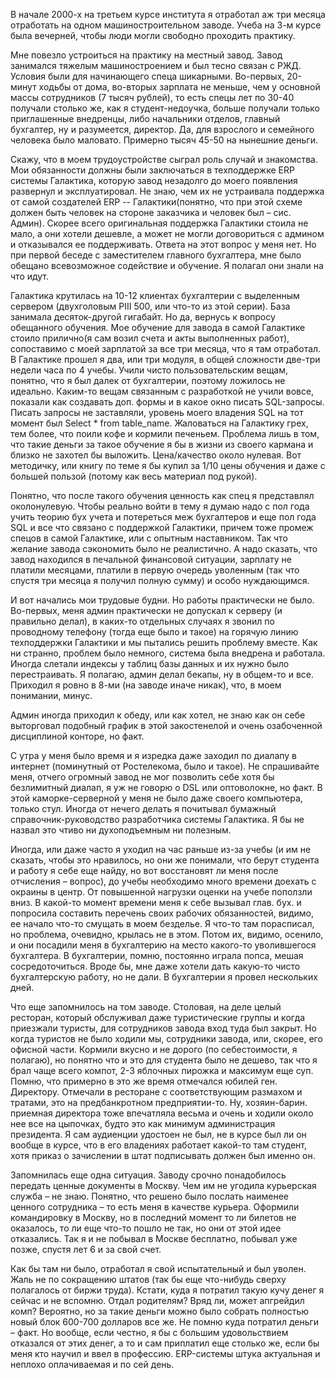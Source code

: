 В начале 2000-х на третьем курсе института я отработал аж три месяца отработать на одном машиностроительном заводе. Учеба на 3-м курсе была вечерней, чтобы люди могли свободно проходить практику.

Мне повезло устроиться на практику на местный завод. Завод занимался тяжелым машиностроением и был тесно связан с РЖД. Условия были для начинающего спеца шикарными. Во-первых, 20-минут ходьбы от дома, во-вторых зарплата не меньше, чем у основной массы сотрудников (7 тысяч рублей), то есть спецы лет по 30-40 получали столько же, как я студент-недоучка, больше получали только приглашенные внедренцы, либо начальники отделов, главный бухгалтер, ну и разумеется, директор. Да, для взрослого и семейного человека было маловато. Примерно тысяч 45-50 на нынешние деньги.

Скажу, что в моем трудоустройстве сыграл роль случай и знакомства. Мои обязанности должны были заключаться в техподдержке ERP системы Галактика, которую завод незадолго до моего появления развернул и эксплуатировал. Не знаю, чем их не устраивала поддержка от самой создателей ERP -- Галактики(понятно, что при этой схеме должен быть человек на стороне заказчика и человек был – сис. Админ). Скорее всего оригинальная поддержка Галактики стоила не мало, а они хотели дешевле, а может не могли договориться с админом и отказывался ее поддерживать. Ответа на этот вопрос у меня нет. Но при первой беседе с заместителем главного бухгалтера, мне было обещано всевозможное содействие и обучение. Я полагал они знали на что идут.

Галактика крутилась на 10-12 клиентах бухгалтерии с выделенным сервером (двухголовым PIII 500, или что-то из этой серии). База занимала десяток-другой гигабайт. 
Но да, вернусь к вопросу обещанного обучения. Мое обучение для завода в самой Галактике стоило прилично(я сам возил счета и акты выполненных работ), сопоставимо с моей зарплатой за все три месяца, что я там отработал. В Галактике прошел я два, или три модуля, в общей сложности две-три недели часа по 4 учебы. Учили чисто пользовательским вещам, понятно, что я был далек от бухгалтерии, поэтому ложилось не идеально. Каким-то вещам связанным с разработкой не учили вовсе, показали как создавать доп. формы и в какое окно писать SQL-запросы. Писать запросы не заставляли, уровень моего владения SQL на тот момент был Select * from table_name.
Жаловаться на Галактику грех, тем более, что поили кофе и кормили печеньем. Проблема лишь в том, что такие деньги за такое обучение я бы в жизни из своего кармана и близко не захотел бы выложить. Цена/качество около нулевая. Вот методичку, или книгу по теме я бы купил за 1/10 цены обучения и даже с большей пользой (потому как весь материал под рукой).

Понятно, что после такого обучения ценность как спец я представлял околонулевую. Чтобы реально войти в тему я думаю надо с пол года учить теорию бух учета и потереться меж бухгалтеров и еще пол года SQL и все что связано с поддержкой Галактики, причем тоже промеж спецов в самой Галактике, или с опытным наставником. Так что желание завода сэкономить было не реалистично. А надо сказать, что завод находился в печальной финансовой ситуации, зарплату не платили месяцами, платили в первую очередь уволенным (так что спустя три месяца я получил полную сумму) и особо нуждающимся.

И вот начались мои трудовые будни. Но работы практически не было. Во-первых, меня админ практически не допускал к серверу (и правильно делал), в каких-то отдельных случаях я звонил по проводному телефону (тогда еще было и такое) на горячую линию техподдержки Галактики и мы пытались решить проблему вместе. Как ни странно, проблем было немного, система была внедрена и работала. Иногда слетали индексы у таблиц базы данных и их нужно было перестраивать. Я полагаю, админ делал бекапы, ну в общем-то и все.
Приходил я ровно в 8-ми (на заводе иначе никак), что, в моем понимании, минус. 

Админ иногда приходил к обеду, или как хотел, не знаю как он себе выторговал подобный график в этой закостенелой и очень озабоченной дисциплиной конторе, но факт. 

С утра у меня было время и я изредка даже заходил по диалапу в интернет (поминутный от Ростелекома, было и такое). Не спрашивайте меня, отчего огромный завод не мог позволить себе хотя бы безлимитный диалап, я уж не говорю о DSL или оптоволокне, но факт.
В этой каморке-серверной у меня не было даже своего компьютера, только стул. Иногда от нечего делать я почитывал бумажный справочник-руководство разработчика системы Галактика. Я бы не назвал это чтиво ни духоподъемным ни полезным. 

Иногда, или даже часто я уходил на час раньше из-за учебы (и им не сказать, чтобы это нравилось, но они же понимали, что берут студента и работу я себе еще найду, но вот восстановят ли меня после отчисления – вопрос), до учебы необходимо много времени доехать с окраины в центр. От повышенной нагрузки оценки на учебе поползли вниз.
В какой-то момент времени меня к себе вызывал глав. бух. и попросила составить перечень своих рабочих обязанностей, видимо, ее начало что-то смущать в моем безделье. Я что-то там порасписал, но проблема, очевидно, крылась не в этом. Потом их, видимо, осенило, и они посадили меня в бухгалтерию на место какого-то уволившегося бухгалтера. В бухгалтерии, помню, постоянно играла попса, мешая сосредоточиться. Вроде бы, мне даже хотели дать какую-то чисто бухгалтерскую работу, но не дали. В бухгалтерии я провел нескольких дней.

Что еще запомнилось на том заводе. Столовая, на деле целый ресторан, который обслуживал даже туристические группы и когда приезжали туристы, для сотрудников завода вход туда был закрыт. Но когда туристов не было ходили мы, сотрудники завода, или, скорее, его офисной части. Кормили вкусно и не дорого (по себестоимости, я полагаю), но понятно что и это для студента было не дешево, так что я брал чаще всего компот, 2-3 яблочных пирожка и максимум еще суп.
Помню, что примерно в это же время отмечался юбилей ген. Директору. Отмечали в ресторане с соответствующим размахом и тратами, это на предбанкротном предприятии-то. Ну, хозяин-барин. приемная директора тоже впечатляла весьма и очень и ходили около нее все на цыпочках, будто это как минимум администрация президента. Я сам аудиенции удостоен не был, не в курсе был ли он вообще в курсе, что в его владениях работает какой-то там студент, хотя приказ о зачислении в штат подписывать должен был именно он.

Запомнилась еще одна ситуация. Заводу срочно понадобилось передать ценные документы в Москву. Чем им не угодила курьерская служба – не знаю. Понятно, что решено было послать наименее ценного сотрудника – то есть меня в качестве курьера. Оформили командировку в Москву, но в последний момент то ли билетов не оказалось, то ли еще что-то пошло не так, но они от этой идее отказались. Так я и не побывал в Москве бесплатно, побывал уже позже, спустя лет 6 и за свой счет.

Как бы там ни было, отработал я свой испытательный и был уволен. Жаль не по сокращению штатов (так бы еще что-нибудь сверху полагалось от биржи труда). Кстати, куда я потратил такую кучу денег я сейчас и не вспомню. Отдал родителям? Вряд ли, может апгрейдил комп? Вероятно, но за такие деньги можно было собрать полностью новый блок 600-700 долларов все же. Не помню куда потратил деньги – факт. Но вообще, если честно, я бы с большим удовольствием отказался от этих денег, а то и сам приплатил еще столько же, если бы меня кто научил и ввел в профессию. ERP-системы штука актуальная и неплохо оплачиваемая и по сей день.